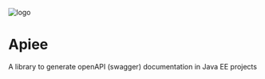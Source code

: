![logo](https://github.com/phillip-kruger/apiee/blob/master/src/main/webapp/logo.png?raw=true) 
# Apiee
A library to generate openAPI (swagger) documentation in Java EE projects
